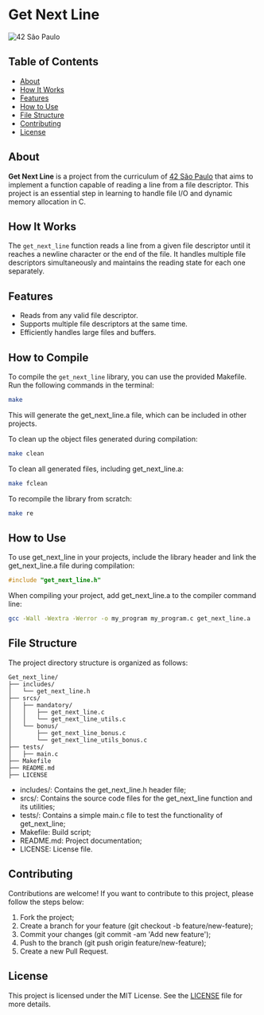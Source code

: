 # Get Next Line

![42 São Paulo](https://img.shields.io/badge/42-SP-000000)

## Table of Contents

- [About](#about)
- [How It Works](#how-it-works)
- [Features](#features)
- [How to Use](#how-to-use)
- [File Structure](#file-structure)
- [Contributing](#contributing)
- [License](#license)

## About

**Get Next Line** is a project from the curriculum of [42 São Paulo](https://www.42sp.org.br/) that aims to implement a function capable of reading a line from a file descriptor. This project is an essential step in learning to handle file I/O and dynamic memory allocation in C.

## How It Works

The `get_next_line` function reads a line from a given file descriptor until it reaches a newline character or the end of the file. It handles multiple file descriptors simultaneously and maintains the reading state for each one separately.

## Features

- Reads from any valid file descriptor.
- Supports multiple file descriptors at the same time.
- Efficiently handles large files and buffers.

## How to Compile

To compile the `get_next_line` library, you can use the provided Makefile. Run the following commands in the terminal:

```sh
make
```

This will generate the get_next_line.a file, which can be included in other projects.

To clean up the object files generated during compilation:

```sh
make clean
```

To clean all generated files, including get_next_line.a:
```sh
make fclean
```

To recompile the library from scratch:
```sh
make re
```

## How to Use

To use get_next_line in your projects, include the library header and link the get_next_line.a file during compilation:
```c
#include "get_next_line.h"
```

When compiling your project, add get_next_line.a to the compiler command line:
```sh
gcc -Wall -Wextra -Werror -o my_program my_program.c get_next_line.a
```

## File Structure

The project directory structure is organized as follows:
```
Get_next_line/
├── includes/
│   └── get_next_line.h
├── srcs/
│   ├── mandatory/
│   │   ├── get_next_line.c
│   │   └── get_next_line_utils.c
│   └── bonus/
│       ├── get_next_line_bonus.c
│       └── get_next_line_utils_bonus.c
├── tests/
│   ├── main.c
├── Makefile
├── README.md
├── LICENSE
```
- includes/: Contains the get_next_line.h header file;
- srcs/: Contains the source code files for the get_next_line function and its utilities;
- tests/: Contains a simple main.c file to test the functionality of get_next_line;
- Makefile: Build script;
- README.md: Project documentation;
- LICENSE: License file.

## Contributing

Contributions are welcome! If you want to contribute to this project, please follow the steps below:

1. Fork the project;
2. Create a branch for your feature (git checkout -b feature/new-feature);
3. Commit your changes (git commit -am 'Add new feature');
4. Push to the branch (git push origin feature/new-feature);
5. Create a new Pull Request.

## License
This project is licensed under the MIT License. See the [LICENSE]() file for more details.

